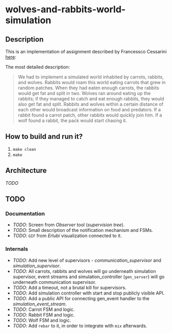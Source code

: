 # wolves-and-rabbits-world-simulation

## Description

This is an implementation of assignment described by Francessco Cessarini [here](http://www.youtube.com/watch?v=d5G3P2iosmA):

The most detailed description:

> We had to implement a simulated world inhabited by carrots, rabbits, and wolves. Rabbits would roam this world eating carrots that grew in random patches. When they had eaten enough carrots, the rabbits would get fat and split in two. Wolves ran around eating up the rabbits; if they managed to catch and eat enough rabbits, they would also get fat and split. Rabbits and wolves within a certain distance of each other would broadcast information on food and predators. If a rabbit found a carrot patch, other rabbits would quickly join him. If a wolf found a rabbit, the pack would start chasing it.

## How to build and run it?

1. `make clean`
2. `make`

## Architecture

*TODO*

## TODO

### Documentation

- *TODO*: Screen from *Observer* tool (*supervision tree*).
- *TODO*: Small description of the notification mechanism and FSMs.
- *TODO*: `GIF` from *Erlubi* visualization connected to it.

### Internals

- *TODO*: Add new level of supervisors - *communication_supervisor* and *simulation_supervisor*.
- *TODO*: All carrots, rabbits and wolves will go underneath simulation supervisor, event streams and simulation_controller (`gen_server`) will go underneath communication supervisor.
- *TODO*: Add a timeout, not a brutal kill for supervisors.
- *TODO*: Add simulation controller with start and stop publicly visible API.
- *TODO*: Add a public API for connecting gen_event handler to the *simulation_event_stream*.
- *TODO*: Carrot FSM and logic.
- *TODO*: Rabbit FSM and logic.
- *TODO*: Wolf FSM and logic.
- *TODO*: Add `rebar` to it, in order to integrate with `mix` afterwards.

